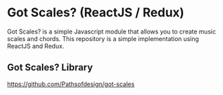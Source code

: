 # Got Scales? (ReactJS / Redux)
Got Scales? is a simple Javascript module that allows you to create music scales and chords. This repository is a simple implementation using ReactJS and Redux.

## Got Scales? Library
https://github.com/Pathsofdesign/got-scales
